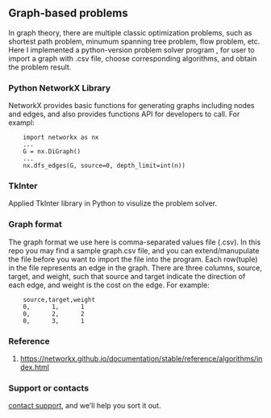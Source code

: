 ## Graph-based problems

In graph theory, there are multiple classic optimization problems, such as shortest path problem, minumum spanning tree problem, flow problem, etc. Here I implemented a python-version problem solver program , for user to import a graph with .csv file, choose corresponding algorithms, and obtain the problem result. 

### Python NetworkX Library

NetworkX provides basic functions for generating graphs including nodes and edges, and also provides functions API for developers to call.
For exampl:
```
    import networkx as nx
    ...
    G = nx.DiGraph()
    ...
    nx.dfs_edges(G, source=0, depth_limit=int(n))
```

### TkInter

Applied TkInter library in Python to visulize the problem solver.


### Graph format

The graph format we use here is comma-separated values file (.csv). In this repo you may find a sample graph.csv file, and you can extend/manupulate the file before you want to import the file into the program. Each row(tuple) in the file represents an edge in the graph. There are three columns, source, target, and weight, such that source and target indicate the direction of each edge, and weight is the cost on the edge.
For example:
```
    source,target,weight
    0,      1,      1
    0,      2,      2
    0,      3,      1
```

### Reference

1. https://networkx.github.io/documentation/stable/reference/algorithms/index.html


### Support or contacts
[contact support](chunghc3@uci.edu), and we’ll help you sort it out.
